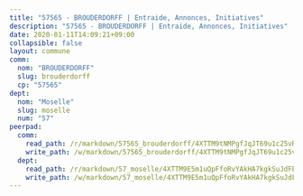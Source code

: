 ```yaml
---
title: "57565 - BROUDERDORFF | Entraide, Annonces, Initiatives"
description: "57565 - BROUDERDORFF | Entraide, Annonces, Initiatives"
date: 2020-01-11T14:09:21+09:00
collapsible: false
layout: commune
comm:
  nom: "BROUDERDORFF"
  slug: brouderdorff
  cp: "57565"
dept:
  nom: "Moselle"
  slug: moselle
  num: "57"
peerpad:
  comm:
    read_path: /r/markdown/57565_brouderdorff/4XTTM9tNMPgfJqJT69u1c25vRQg5mnGy9ZTrfEt5Z4v9Pifme
    write_path: /w/markdown/57565_brouderdorff/4XTTM9tNMPgfJqJT69u1c25vRQg5mnGy9ZTrfEt5Z4v9Pifme-K3TgUVtsaeMKG7nFNDobjMZH3LSDmhQ3C7qKRog3nNaRfVS3wS8cKGmFLU3onuPDpwNS9engo1ArAYZPRD7KJQt5XifnbzctFiPdz7FVcGbHJvqLScfdNwMkXNUiQjHVnsfzinTE
  dept:
    read_path: /r/markdown/57_moselle/4XTTM9E5m1uQpFfoRvYAkHA7kgkSuJdFBSCmoLnZ6YvxmqAKj
    write_path: /w/markdown/57_moselle/4XTTM9E5m1uQpFfoRvYAkHA7kgkSuJdFBSCmoLnZ6YvxmqAKj-K3TgTxpsRhjGfb3pJqDaX4rYTLkyLoK3BLA4awBfhTSCoyNhResrhhmfsEF8aKnccedt5XoBzWeRYfKxQxNKv71ETcpGharLRE7rdgTKY3uSaW3Du2dz8v23YEY268mfYmweTFnR
---
```


